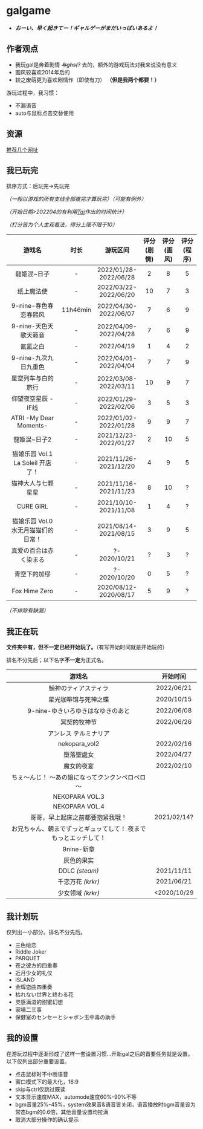 # galgame
* ***おーい、早く起きてー！ギャルゲーがまだいっぱいあるよ！***
## 作者观点
* 我玩gal是奔着剧情 *~~与ghs(?~~* 去的，额外的游戏玩法对我来说没有意义
* 画风较喜欢2014年后的
* 较之废萌更为喜欢剧情作（即使有刀） **（但是我两个都要！）**

游玩过程中，我习惯：

* 不漏语音
* auto与鼠标点击交替使用

## 资源
[推荐几个网址](../farraginous/recommend_websites.md#galgame)
## 我已玩完
排序方式：后玩完→先玩完

*（一般以游戏的所有支线全部推完才算玩完）（可能有例外）*

*（开始日期>202204的有利用[Tai](../farraginous/recommend_packages.md#tai)作出的时间统计）*

*（打分皆为个人主观看法，得分上限不限于10）*

|游戏名|时长|游玩区间|评分(剧情)|评分(画风)|评分(程序)|
| :----: | :----: | :----: | :----: | :----: | :----: |
|龍姬混~日子|-|2022/01/28-<br/>2022/06/28|2|8|5|
|纸上魔法使|-|2022/03/22-<br/>2022/06/20|10|7|3|
|9-nine-春色春恋春熙风|11h46min|2022/04/30-<br/>2022/06/07|7|6|9|
|9-nine-天色天歌天籁音|-|2022/04/09-<br/>2022/04/28|7|6|9|
|氤氲之白|-|2022/04/19|1|4|2|
|9-nine-九次九日九重色|-|2022/04/01-<br/>2022/04/04|7|7|9|
|星空列车与白的旅行|-|2022/03/08-<br/>2022/03/11|10|9|7|
|仰望夜空星辰 - IF线|-|2022/01/29-<br/>2022/02/06|3|5|3|
|ATRI -My Dear Moments-|-|2022/01/02-<br/>2022/01/28|9|9|7|
|龍姬混~日子2|-|2021/12/23-<br/>2022/01/27|2|10|5|
|猫娘乐园 Vol.1 La Soleil 开店了！|-|2021/11/26-<br/>2021/12/20|4|9|5|
|猫神大人与七颗星星|-|2021/11/16-<br/>2021/11/23|8|10|?|
|CURE GIRL|-|2021/10/10-<br/>2021/11/08|1|4|?|
|猫娘乐园 Vol.0 水无月猫猫们的日常！|-|2021/08/14-<br/>2021/08/15|3|9|5|
|真爱の百合は赤く染まる|-|?-<br/>2020/10/21|?|3|?|
|青空下的加缪|-|?-<br/>2020/10/20|0|5|?|
|Fox Hime Zero|-|2020/08/12-<br/>2020/08/17|5|9|?|

*（不排除有缺漏）*

## 我正在玩
**文件夹中有，但不一定已经开始玩了。**（有写开始时间就是开始玩的）

排名不分先后；以下名字**不一定**为正式名。

|游戏名|开始时间|
| :----: | :----: |
| 鯨神のティアスティラ |2022/06/21|
| 星光咖啡馆与死神之蝶|2020/10/15|
| 9-nine-ゆきいろゆきはなゆきのあと|2022/06/08|
| 冥契的牧神节|2022/06/26|
| アンレス テルミナリア
| nekopara_vol2|2022/02/16|
| 墮落聖處女|2022/04/27|
| 魔女的夜宴|2022/02/10|
| ちぇ～んじ！ ～あの娘になってクンクンペロペロ～
| NEKOPARA VOL.3
| NEKOPARA VOL.4
| 哥哥，早上起床之前都要抱紧我哦！|2021/02/14?|
| お兄ちゃん、朝までずっとギュッてして！ 夜までもっとエッチして！
| 9nine-新章
| 灰色的果实
| DDLC *(steam)*|2021/11/11|
| 千恋万花 *(krkr)*|2021/06/21|
| 少女领域 *(krkr)*|<2020/10/29|

## 我计划玩
仅列出一小部分。排名不分先后。

* 三色绘恋
* Riddle Joker
* PARQUET
* 苍之彼方的四重奏
* 近月少女的礼仪
* ISLAND
* 金辉恋曲四重奏
* 枯れない世界と終わる花
* 灵感满溢的甜蜜幻想
* 家喵二三事
* 保健室のセンセーとシャボン玉中毒の助手

## 我的设置
在游玩过程中逐渐形成了这样一套设置习惯...开新gal之后的首要任务就是设置。以下仅列出部分重要设置。

* 点击鼠标时不中断语音
* 窗口模式下的最大化，16:9
* skip与ctrl仅跳过既读
* 文本显示速度MAX，automode速度60%-90%不等
* bgm音量25%-45%，system效果音&语音皆关闭，语音播放时bgm音量设为常态bgm的0.6倍，其他音量设置均拉满
* 取消大部分操作的确认提示